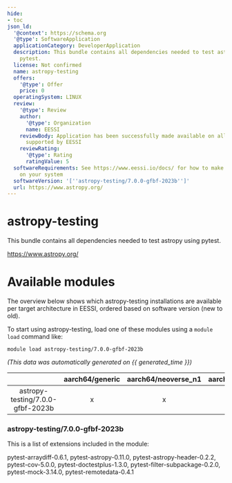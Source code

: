 ```yaml
---
hide:
- toc
json_ld:
  '@context': https://schema.org
  '@type': SoftwareApplication
  applicationCategory: DeveloperApplication
  description: This bundle contains all dependencies needed to test astropy using
    pytest.
  license: Not confirmed
  name: astropy-testing
  offers:
    '@type': Offer
    price: 0
  operatingSystem: LINUX
  review:
    '@type': Review
    author:
      '@type': Organization
      name: EESSI
    reviewBody: Application has been successfully made available on all architectures
      supported by EESSI
    reviewRating:
      '@type': Rating
      ratingValue: 5
  softwareRequirements: See https://www.eessi.io/docs/ for how to make EESSI available
    on your system
  softwareVersion: '[''astropy-testing/7.0.0-gfbf-2023b'']'
  url: https://www.astropy.org/
---
```


astropy-testing
===============


This bundle contains all dependencies needed to test astropy using pytest.

https://www.astropy.org/
# Available modules


The overview below shows which astropy-testing installations are available per target architecture in EESSI, ordered based on software version (new to old).

To start using astropy-testing, load one of these modules using a `module load` command like:

```shell
module load astropy-testing/7.0.0-gfbf-2023b
```

*(This data was automatically generated on {{ generated_time }})*  

| |aarch64/generic|aarch64/neoverse_n1|aarch64/neoverse_v1|aarch64/nvidia|x86_64/generic|x86_64/amd/zen2|x86_64/amd/zen3|x86_64/amd/zen4|x86_64/intel/haswell|x86_64/intel/sapphirerapids|x86_64/intel/skylake_avx512|aarch64/nvidia/grace|
| :---: | :---: | :---: | :---: | :---: | :---: | :---: | :---: | :---: | :---: | :---: | :---: | :---: |
|astropy-testing/7.0.0-gfbf-2023b|x|x|x|-|x|x|x|x|x|x|x|x|


### astropy-testing/7.0.0-gfbf-2023b

This is a list of extensions included in the module:

pytest-arraydiff-0.6.1, pytest-astropy-0.11.0, pytest-astropy-header-0.2.2, pytest-cov-5.0.0, pytest-doctestplus-1.3.0, pytest-filter-subpackage-0.2.0, pytest-mock-3.14.0, pytest-remotedata-0.4.1